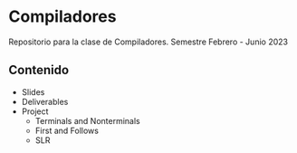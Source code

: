 # Compiladores
Repositorio para la clase de Compiladores. Semestre Febrero - Junio 2023  

## Contenido  
- Slides
- Deliverables
- Project
    - Terminals and Nonterminals
    - First and Follows
    - SLR

